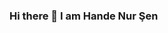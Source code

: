 ### Hi there 👋 I am Hande Nur Şen

<!--
**Hnd7/Hnd7** is a ✨ _special_ ✨ repository because its `README.md` (this file) appears on your GitHub profile.

- 🌱 ALWAYS CURIOUS TO LEARN.
- ⚡  ENTHUSIAST TOWARDS AI. 
-
([![forthebadge](https://forthebadge.com/images/badges/built-with-love.svg)](https://forthebadge.com))
Here are some ideas to get you started:

- 🔭 I’m currently working on ...

- 👯 I’m looking to collaborate on ...
- 🤔 I’m looking for help with ...
- 💬 Ask me about ...
- 📫 How to reach me: ...
- 😄 Pronouns: ...
- ⚡  ENTHUSIAST TOWARDS AI. 
-->
